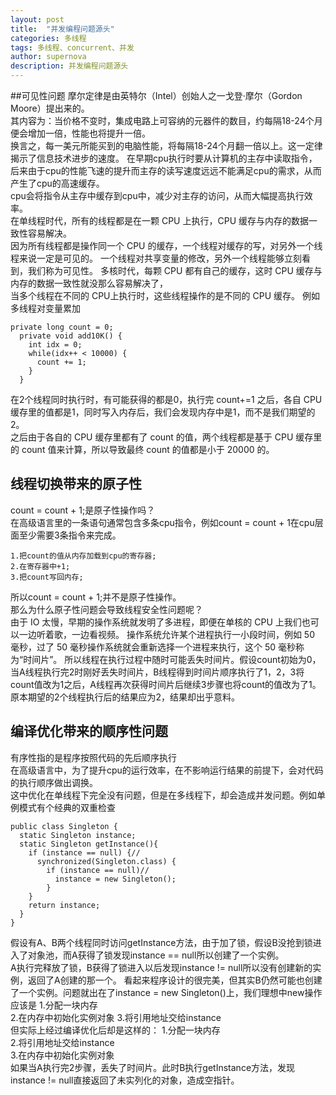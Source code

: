 ```yaml
---
layout: post
title:  "并发编程问题源头"
categories: 多线程
tags: 多线程、concurrent、并发
author: supernova
description: 并发编程问题源头
---
```

##可见性问题
摩尔定律是由英特尔（Intel）创始人之一戈登·摩尔（Gordon Moore）提出来的。  
其内容为：当价格不变时，集成电路上可容纳的元器件的数目，约每隔18-24个月便会增加一倍，性能也将提升一倍。  
换言之，每一美元所能买到的电脑性能，将每隔18-24个月翻一倍以上。这一定律揭示了信息技术进步的速度。 
在早期cpu执行时要从计算机的主存中读取指令，后来由于cpu的性能飞速的提升而主存的读写速度远远不能满足cpu的需求，从而产生了cpu的高速缓存。  
cpu会将指令从主存中缓存到cpu中，减少对主存的访问，从而大幅提高执行效率。  
在单线程时代，所有的线程都是在一颗 CPU 上执行，CPU 缓存与内存的数据一致性容易解决。  
因为所有线程都是操作同一个 CPU 的缓存，一个线程对缓存的写，对另外一个线程来说一定是可见的。
一个线程对共享变量的修改，另外一个线程能够立刻看到，我们称为可见性。
多核时代，每颗 CPU 都有自己的缓存，这时 CPU 缓存与内存的数据一致性就没那么容易解决了，  
当多个线程在不同的 CPU上执行时，这些线程操作的是不同的 CPU 缓存。
例如多线程对变量累加
```
private long count = 0;
  private void add10K() {
    int idx = 0;
    while(idx++ < 10000) {
      count += 1;
    }
  }
```
在2个线程同时执行时，有可能获得的都是0，执行完 count+=1 之后，各自 CPU 缓存里的值都是1，同时写入内存后，我们会发现内存中是1，而不是我们期望的 2。  
之后由于各自的 CPU 缓存里都有了 count 的值，两个线程都是基于 CPU 缓存里的 count 值来计算，所以导致最终 count 的值都是小于 20000 的。    

## 线程切换带来的原子性
count = count + 1;是原子性操作吗？  
在高级语言里的一条语句通常包含多条cpu指令，例如count = count + 1在cpu层面至少需要3条指令来完成。
```
1.把count的值从内存加载到cpu的寄存器;
2.在寄存器中+1;
3.把count写回内存;
```
所以count = count + 1;并不是原子性操作。  
那么为什么原子性问题会导致线程安全性问题呢？  
由于 IO 太慢，早期的操作系统就发明了多进程，即便在单核的 CPU 上我们也可以一边听着歌，一边看视频。
操作系统允许某个进程执行一小段时间，例如 50 毫秒，过了 50 毫秒操作系统就会重新选择一个进程来执行，这个 50 毫秒称为“时间片”。
所以线程在执行过程中随时可能丢失时间片。假设count初始为0，当A线程执行完2时刚好丢失时间片，B线程得到时间片顺序执行了1，2，3将count值改为1之后，A线程再次获得时间片后继续3步骤也将count的值改为了1。  
原本期望的2个线程执行后的结果应为2，结果却出乎意料。    

## 编译优化带来的顺序性问题  
有序性指的是程序按照代码的先后顺序执行  
在高级语言中，为了提升cpu的运行效率，在不影响运行结果的前提下，会对代码的执行顺序做出调换。  
这中优化在单线程下完全没有问题，但是在多线程下，却会造成并发问题。例如单例模式有个经典的双重检查
```
public class Singleton {
  static Singleton instance;
  static Singleton getInstance(){
    if (instance == null) {//
      synchronized(Singleton.class) {
        if (instance == null)//
          instance = new Singleton();
        }
    }
    return instance;
  }
}
```
假设有A、B两个线程同时访问getInstance方法，由于加了锁，假设B没抢到锁进入了对象池，而A获得了锁发现instance == null所以创建了一个实例。  
A执行完释放了锁，B获得了锁进入以后发现instance != null所以没有创建新的实例，返回了A创建的那一个。 
看起来程序设计的很完美，但其实B仍然可能也创建了一个实例。问题就出在了instance = new Singleton()上，我们理想中new操作应该是
1.分配一块内存  
2.在内存中初始化实例对象
3.将引用地址交给instance  
但实际上经过编译优化后却是这样的： 
1.分配一块内存  
2.将引用地址交给instance  
3.在内存中初始化实例对象  
如果当A执行完2步骤，丢失了时间片。此时B执行getInstance方法，发现instance != null直接返回了未实列化的对象，造成空指针。


